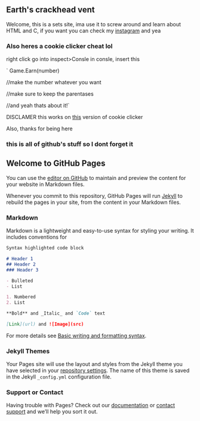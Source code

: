 ## Earth's crackhead vent
Welcome, this is a sets site, ima use it to screw around and learn about HTML and C, if you want you can check my [instagram](https://www.youtube.com/watch?v=dQw4w9WgXcQ) and yea 

### Also heres a cookie clicker cheat lol
right click go into inspect>Consle
in consle, insert this

`
Game.Earn(number)

//make the number whatever you want

//make sure to keep the parentases

//and yeah thats about it!`

DISCLAMER this works on [this](http://orteil.dashnet.org/cookieclicker/) version of cookie clicker

Also, thanks for being here



















### this is all of github's stuff so I dont forget it
## Welcome to GitHub Pages

You can use the [editor on GitHub](https://github.com/Earthvirgo10/Earthvirgo10.github.io/edit/main/README.md) to maintain and preview the content for your website in Markdown files.

Whenever you commit to this repository, GitHub Pages will run [Jekyll](https://jekyllrb.com/) to rebuild the pages in your site, from the content in your Markdown files.

### Markdown

Markdown is a lightweight and easy-to-use syntax for styling your writing. It includes conventions for

```markdown
Syntax highlighted code block

# Header 1
## Header 2
### Header 3

- Bulleted
- List

1. Numbered
2. List

**Bold** and _Italic_ and `Code` text

[Link](url) and ![Image](src)
```

For more details see [Basic writing and formatting syntax](https://docs.github.com/en/github/writing-on-github/getting-started-with-writing-and-formatting-on-github/basic-writing-and-formatting-syntax).

### Jekyll Themes

Your Pages site will use the layout and styles from the Jekyll theme you have selected in your [repository settings](https://github.com/Earthvirgo10/Earthvirgo10.github.io/settings/pages). The name of this theme is saved in the Jekyll `_config.yml` configuration file.

### Support or Contact

Having trouble with Pages? Check out our [documentation](https://docs.github.com/categories/github-pages-basics/) or [contact support](https://support.github.com/contact) and we’ll help you sort it out.
